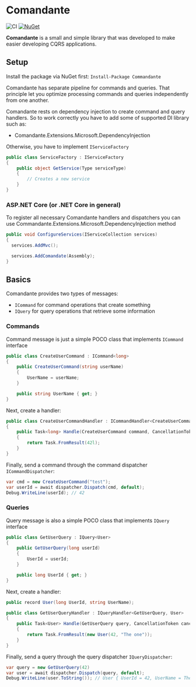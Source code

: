 Comandante
=======
![CI](https://github.com/vlasovsv/Comandante/workflows/.NET/badge.svg)
[![NuGet](https://img.shields.io/nuget/v/Commandante.svg)](https://www.nuget.org/packages/Commandante/)

**Comandante** is a small and simple library that was developed to make easier developing CQRS applications.

## Setup
Install the package via NuGet first:
`Install-Package Commandante`

Comandante has separate pipeline for commands and queries. That principle let you optimize processing commands and queries independently from one another.

Comandante rests on dependency injection to create command and query handlers.
So to work correctly you have to add some of supported DI library such as:
* Comandante.Extensions.Microsoft.DependencyInjection

Otherwise, you have to implement `IServiceFactory`

```csharp
public class ServiceFactory : IServiceFactory
{   
    public object GetService(Type serviceType)
    {
        // Creates a new service
    }
}
```

### ASP.NET Core (or .NET Core in general)
To register all necessary Comandante handlers and dispatchers you can use Commandante.Extensions.Microsoft.DependencyInjection method
```csharp
public void ConfigureServices(IServiceCollection services)
{
  services.AddMvc();

  services.AddComandate(Assembly);
}
```

## Basics
Comandante provides two types of messages:
* `ICommand` for command operations that create something
* `IQuery` for query operations that retrieve some information

### Commands
Command message is just a simple POCO class that implements `ICommand` interface
```csharp
public class CreateUserCommand : ICommand<long>
{
    public CreateUserCommand(string userName)
    {
        UserName = userName;
    }

    public string UserName { get; }
}
```

Next, create a handler:
```csharp
public class CreateUserCommandHandler : ICommandHandler<CreateUserCommand, long>
{
    public Task<long> Handle(CreateUserCommand command, CancellationToken cancellationToken)
    {
        return Task.FromResult(42l);
    }
}
```
Finally, send a command through the command dispatcher `ICommandDispatcher`:
```csharp
var cmd = new CreateUserCommand("test");
var userId = await dispatcher.Dispatch(cmd, default);
Debug.WriteLine(userId); // 42
```

### Queries
Query message is also a simple POCO class that implements `IQuery` interface
```csharp
public class GetUserQuery : IQuery<User>
{
    public GetUserQuery(long userId)
    {
        UserId = userId;
    }

    public long UserId { get; }
}
```

Next, create a handler:
```csharp
public record User(long UserId, string UserName);

public class GetUserQueryHandler : IQueryHandler<GetUserQuery, User>
{
    public Task<User> Handle(GetUserQuery query, CancellationToken cancellationToken)
    {
        return Task.FromResult(new User(42, "The one"));
    }
}
```
Finally, send a query through the query dispatcher `IQueryDispatcher`:
```csharp
var query = new GetUserQuery(42)
var user = await dispatcher.Dispatch(query, default);
Debug.WriteLine(user.ToString()); // User { UserId = 42, UserName = The one }
```
